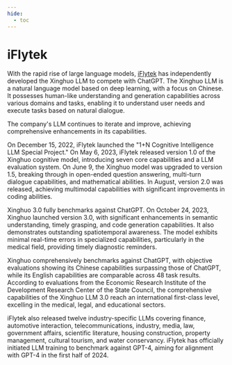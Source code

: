 ```yaml
---
hide:
  - toc
---
```


# iFlytek

With the rapid rise of large language models, [iFlytek](https://www.iflytek.com/) has independently developed the Xinghuo LLM to compete with ChatGPT. The Xinghuo LLM is a natural language model based on deep learning, with a focus on Chinese. It possesses human-like understanding and generation capabilities across various domains and tasks, enabling it to understand user needs and execute tasks based on natural dialogue.

The company's LLM continues to iterate and improve, achieving comprehensive enhancements in its capabilities.

On December 15, 2022, iFlytek launched the "1+N Cognitive Intelligence LLM Special Project." On May 6, 2023, iFlytek released version 1.0 of the Xinghuo cognitive model, introducing seven core capabilities and a LLM evaluation system. On June 9, the Xinghuo model was upgraded to version 1.5, breaking through in open-ended question answering, multi-turn dialogue capabilities, and mathematical abilities. In August, version 2.0 was released, achieving multimodal capabilities with significant improvements in coding abilities.

Xinghuo 3.0 fully benchmarks against ChatGPT. On October 24, 2023, Xinghuo launched version 3.0, with significant enhancements in semantic understanding, timely grasping, and code generation capabilities. It also demonstrates outstanding spatiotemporal awareness. The model exhibits minimal real-time errors in specialized capabilities, particularly in the medical field, providing timely diagnostic reminders. 

Xinghuo comprehensively benchmarks against ChatGPT, with objective evaluations showing its Chinese capabilities surpassing those of ChatGPT, while its English capabilities are comparable across 48 task results. According to evaluations from the Economic Research Institute of the Development Research Center of the State Council, the comprehensive capabilities of the Xinghuo LLM 3.0 reach an international first-class level, excelling in the medical, legal, and educational sectors.

iFlytek also released twelve industry-specific LLMs covering finance, automotive interaction, telecommunications, industry, media, law, government affairs, scientific literature, housing construction, property management, cultural tourism, and water conservancy. iFlytek has officially initiated LLM training to benchmark against GPT-4, aiming for alignment with GPT-4 in the first half of 2024.
